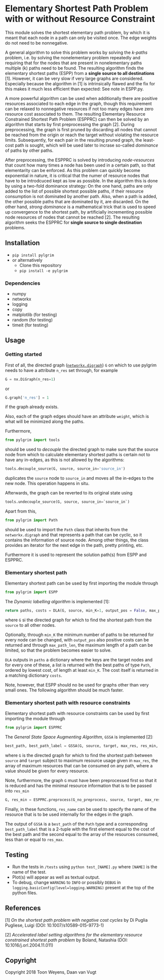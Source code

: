 # Elementary Shortest Path Problem with or without Resource Constraint
This module solves the shortest elementary path problem, by which it is meant that each node in a path can only be visited once.
The edge weights do not need to be nonnegative.

A general algorithm to solve this problem works by solving the *k-paths* problem, i.e. by solving the nonelementary problem repeatedly and requiring that for the nodes that are present in nonelementary paths multiple (k) paths need to be found.
The resulting algorithm finds the elementary shortest paths (ESPP) from a **single source to all destinations** [1].
However, it can be very slow if very large graphs are considered.
Especially because the algorithm in [1] is intrinsically flawed and the fix for this makes it much less efficient than expected: See note in ESPP.py.

A more powerful algorithm can be used when additionally there are positive resources associated to each edge in the graph, though this requirement can be relaxed to nonnegative resources if not too many edges have zero resource cost associated to them.
The resulting Elementary Resource Constrained Shortest Path Problem (ESPPRC) can then be solved by an algorithm that starts by first preprocessing the graph [2].
During preprocessing, the graph is first pruned by discarding all nodes that cannot be reached from the origin or reach the target without violating the resource limits.
Subsequently, for each pair in the resulting pruned graph, the least-cost path is sought, which will be used later to incrase so-called *dominance* of paths by other paths.

After preprocessing, the ESPPRC is solved by introducing *node-resources* that count how many times a node has been used in a certain path, so that elementarity can be enforced.
As this problem can quickly become exponential in nature, it is critical that the numer of resource nodes that have to be introdcuced kept as low as possible.
In the algorithm this is done by using a two-fold dominance strategy:
On the one hand, paths are only added to the list of possible shortest possible paths, if their resource consumption is not dominated by another path.
Also, when a path is added, the other possible paths that are dominated by it, are discarded.
On the other hand, *strong dominance* is a mathematical trick that is used to speed up convergence to the shortest path, by artificially incrementing possible node resources of nodes that cannot be reached [2].
The resulting algorithm seeks the ESPPRC for **single source to single destination** problems.


## Installation
* `pip install pylgrim`
* or alternatively
    * Clone this repository
    * `pip install -e pylgrim`

### Dependencies
* numpy
* networkx
* logging
* copy
* matplotlib (for testing)
* random (for testing)
* timeit (for testing)

## Usage

### Getting started
First of all, the directed graph ([`networkx.digraph`](https://networkx.github.io/documentation/stable/reference/classes/digraph.html)) `G` on which to use pylgrim needs to have a attribute `n_res` set through, for example
```python
G = nx.DiGraph(n_res=1)
```
or
```python
G.graph['n_res'] = 1
```
if the graph already exists.

Also, each of the graph edges should have an attribute `weight`, which is what will be minimized along the paths.

Furthermore,
```python
from pylgrim import tools
```
should be used to *decouple* the directed graph to make sure that the source node from which to calculate elementary shortest paths is certain not to have any in-edges, as this is not allowed by the algorithms:
```python
tools.decouple_source(G, source, source_in='source_in')
```
duplicates the `source` node to `source_in` and moves all the in-edges to the new node.
This operation happens in situ.

Afterwards, the graph can be reverted to its original state using
```python
tools.undecouple_source(G, source, source_in=`source_in`)
```

Apart from this,
```python
from pylgrim import Path
```
should be used to import the `Path` class that inherits from the `networkx.digraph` and that represents a path that can be cyclic, so it contains the information of source node.
Among other things, the class provides an iterator for the next edge in the path, pretty printing, etc.

Furthermore it is used to represent the solution path(s) from ESPP and ESPPRC.

### Elementary shortest path
Elementary shortest path can be used by first importing the module through
```python
from pylgrim import ESPP
```

The *Dynamic labelling algorithm* is implemented [1]:
```python
return paths, costs = DLA(G, source, min_K=1, output_pos = False, max_path_len = -1)
```
where `G` si the directed graph for which to find the shortest path from the `source` to all other nodes. 

Optionally, through `min_K` the minimum number of paths to be returned for every node can be changed, with `output_pos` also positive costs can be returned and through `max_path_len`, the maximum length of a path can be limited, so that the problem becomes easier to solve.

`DLA` outputs in `paths` a dictionary where the keys are the target nodes and for every one of these, a list is returned with the best paths of type `Path`, ordered by lowest cost, of length at least `min_K`. The cost itself is returned in a matching dictionary `costs`.

Note, however, that ESPP should no be used for graphs other than very small ones.
The following algorithm should be much faster.

### Elementary shortest path with resource constraints
Elementary shortest path with resource constraints can be used by first importing the module through
```python
from pylgrim import ESPPRC
```

The *General State Space Augmenting Algorithm*, `GSSA` is implemented [2]:
```python
best_path, best_path_label = GSSA(G, source, target, max_res, res_min, res_name='res_cost')
```
where `G` is the directed graph for which to find the shortest path between `source` and `target` subject to maximum resource usage given in `max_res`, the array of maximum resources that can be consumed on any path, where a value should be given for every resource.

Note, furthermore, the graph `G` must have been preprocessed first so that it is reduced and has the minimal resource information that is to be passed into `res_min`
```python
G, res_min = ESPPRC.preprocess(G_no_preprocess, source, target, max_res, res_name='res_cost')
```

Finally, in these functions, `res_name` can be used to specify the name of the resource that is to be used internally for the edges in the graph.

The output of `GSSA` is a `best_path` of the `Path` type and a corresponding `best_path_label` that is a 2-tuple with the first element equal to the cost of the best path and the second equal to the array of the resources consumed, less than or equal to `res_max`.

## Testing
* Run the tests in `/tests` using `python test_[NAME].py` where `[NAME]` is the name of the test.
* Plot(s) will appear as well as textual output.
* To debug, change `WARNING` to `INFO` or possibly `DEBUG` in `logging.basicConfig(level=logging.WARNING)` present at the top of the python files.


## References
[1] *On the shortest path problem with negative cost cycles* by Di Puglia Pugliese, Luigi (DOI: 10.1007/s10589-015-9773-1)

[2] *Accelerated label setting algorithms for the elementary resource constrained shortest path problem* by Boland, Natashia (DOI: 10.1016/j.orl.2004.11.011)

## Copyright
Copyright 2018 Toon Weyens, Daan van Vugt
